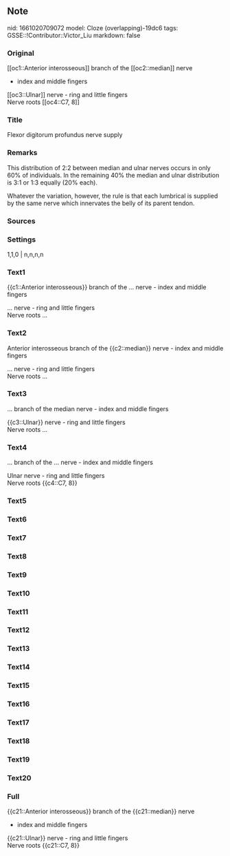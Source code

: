 ## Note
nid: 1661020709072
model: Cloze (overlapping)-19dc6
tags: GSSE::!Contributor::Victor_Liu
markdown: false

### Original
[[oc1::Anterior interosseous]] branch of the [[oc2::median]] nerve
- index and middle fingers
<div>
  [[oc3::Ulnar]] nerve - ring and little fingers
</div>
<div>
  Nerve roots [[oc4::C7, 8]]
</div>

### Title
Flexor digitorum profundus nerve supply

### Remarks
This distribution of 2:2 between median and ulnar nerves occurs in
only 60% of individuals. In the remaining 40% the median and ulnar
distribution is 3:1 or 1:3 equally (20% each).
<div>
  Whatever the variation, however, the rule is that each lumbrical
  is supplied by the same nerve which innervates the belly of its
  parent tendon.
</div>

### Sources


### Settings
1,1,0 | n,n,n,n

### Text1
{{c1::Anterior interosseous}} branch of the ... nerve - index and
middle fingers
<div>
  ... nerve - ring and little fingers
</div>
<div>
  Nerve roots ...
</div>

### Text2
Anterior interosseous branch of the {{c2::median}} nerve - index
and middle fingers
<div>
  ... nerve - ring and little fingers
</div>
<div>
  Nerve roots ...
</div>

### Text3
... branch of the median nerve - index and middle fingers
<div>
  {{c3::Ulnar}} nerve - ring and little fingers
</div>
<div>
  Nerve roots ...
</div>

### Text4
... branch of the ... nerve - index and middle fingers
<div>
  Ulnar nerve - ring and little fingers
</div>
<div>
  Nerve roots {{c4::C7, 8}}
</div>

### Text5


### Text6


### Text7


### Text8


### Text9


### Text10


### Text11


### Text12


### Text13


### Text14


### Text15


### Text16


### Text17


### Text18


### Text19


### Text20


### Full
{{c21::Anterior interosseous}} branch of the {{c21::median}} nerve
- index and middle fingers
<div>
  {{c21::Ulnar}} nerve - ring and little fingers
</div>
<div>
  Nerve roots {{c21::C7, 8}}
</div>
